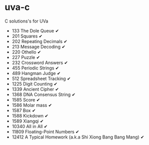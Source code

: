 # uva-c
C solutions's for UVa

- 133   The Dole Queue ✔
- 201   Squares ✔
- 202   Repeating Decimals ✔
- 213   Message Decoding ✔
- 220   Othello ✔
- 227   Puzzle ✔
- 232   Crossword Answers ✔
- 455   Periodic Strings ✔
- 489   Hangman Judge ✔
- 512   Spreadsheet Tracking ✔
- 1225  Digit Counting ✔
- 1339  Ancient Cipher ✔
- 1368  DNA Consensus String ✔
- 1585  Score ✔
- 1586  Molar mass ✔
- 1587  Box ✔
- 1588  Kickdown ✔
- 1589  Xiangqi ✔
- 10340 All in All ✔
- 11809 Floating-Point Numbers ✔
- 12412 A Typical Homework (a.k.a Shi Xiong Bang Bang Mang) ✔

